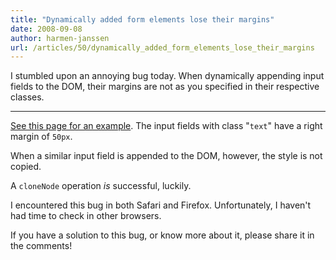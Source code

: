 ```yaml
---
title: "Dynamically added form elements lose their margins"
date: 2008-09-08
author: harmen-janssen
url: /articles/50/dynamically_added_form_elements_lose_their_margins
---
```


<p>
I stumbled upon an annoying bug today. When dynamically appending input fields to the DOM, their margins are not as you specified in their respective classes.</p>

---

[See this page for an example](http://www.whatstyle.net/examples/inputstyles.html). The input fields with class "`text`" have a right margin of `50px`.

When a similar input field is appended to the DOM, however, the style is not copied.

A `cloneNode` operation _is_ successful, luckily.

I encountered this bug in both Safari and Firefox. Unfortunately, I haven't had time to check in other browsers.

If you have a solution to this bug, or know more about it, please share it in the comments!

